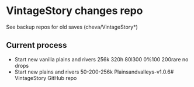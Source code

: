 # VintageStory changes repo
See backup repos for old saves (cheva/VintageStory\*)
## Current process
- Start new vanilla plains and rivers 256k 320h 80l300 0%100 200rare no drops
- Start new plains and rivers 50-200-256k Plainsandvalleys-v1.0.6# VintageStory GitHub repo 
